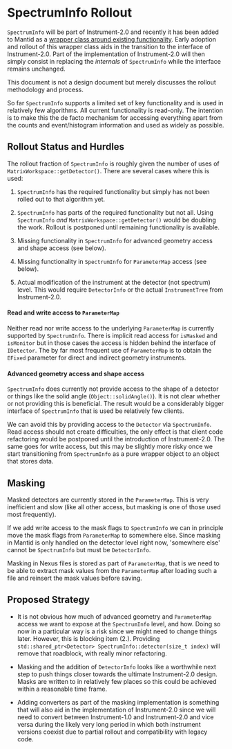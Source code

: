 SpectrumInfo Rollout
====================

`SpectrumInfo` will be part of Instrument-2.0 and recently it has been added to Mantid as a [wrapper class around existing functionality](https://github.com/mantidproject/mantid/pull/17394).
Early adoption and rollout of this wrapper class aids in the transition to the interface of Instrument-2.0.
Part of the implementation of Instrument-2.0 will then simply consist in replacing the *internals* of `SpectrumInfo` while the interface remains unchanged.

This document is not a design document but merely discusses the rollout methodology and process.

So far `SpectrumInfo` supports a limited set of key functionality and is used in relatively few algorithms.
All current functionality is read-only. The intention is to make this the de facto mechanism for accessing everything apart from the counts and event/histogram information and used as widely as possible.


## Rollout Status and Hurdles

The rollout fraction of `SpectrumInfo` is roughly given the number of uses of `MatrixWorkspace::getDetector()`.
There are several cases where this is used:

1. `SpectrumInfo` has the required functionality but simply has not been rolled out to that algorithm yet.

2. `SpectrumInfo` has parts of the required functionality but not all. Using `SpectrumInfo` *and* `MatrixWorkspace::getDetector()` would be doubling the work.
  Rollout is postponed until remaining functionality is available.

3. Missing functionality in `SpectrumInfo` for advanced geometry access and shape access (see below).

4. Missing functionality in `SpectrumInfo` for `ParameterMap` access (see below).

5. Actual modification of the instrument at the detector (not spectrum) level.
  This would require `DetectorInfo` or the actual `InstrumentTree` from Instrument-2.0.


#### Read and write access to `ParameterMap`

Neither read nor write access to the underlying `ParameterMap` is currently supported by `SpectrumInfo`.
There is implicit read access for `isMasked` and `isMonitor` but in those cases the access is hidden behind the interface of `IDetector`.
The by far most frequent use of `ParameterMap` is to obtain the `EFixed` parameter for direct and indirect geometry instruments.


#### Advanced geometry access and shape access

`SpectrumInfo` does currently not provide access to the shape of a detector or things like the solid angle (`Object::solidAngle()`).
It is not clear whether or not providing this is beneficial.
The result would be a considerably bigger interface of `SpectrumInfo` that is used be relatively few clients.

We can avoid this by providing access to the `Detector` via `SpectrumInfo`.
Read access should not create difficulties, the only effect is that client code refactoring would be postponed until the introduction of Instrument-2.0.
The same goes for write access, but this may be slightly more risky once we start transitioning from `SpectrumInfo` as a pure wrapper object to an object that stores data.


## Masking

Masked detectors are currently stored in the `ParameterMap`.
This is very inefficient and slow (like all other access, but masking is one of those used most frequently).

If we add write access to the mask flags to `SpectrumInfo` we can in principle move the mask flags from `ParameterMap` to somewhere else.
Since masking in Mantid is only handled on the detector level right now, 'somewhere else' cannot be `SpectrumInfo` but must be `DetectorInfo`.

Masking in Nexus files is stored as part of `ParameterMap`, that is we need to be able to extract mask values from the `ParameterMap` after loading such a file and reinsert the mask values before saving.


## Proposed Strategy

- It is not obvious how much of advanced geometry and `ParameterMap` access we want to expose at the `SpectrumInfo` level, and how.
  Doing so now in a particular way is a risk since we might need to change things later.
  However, this is blocking item (2.).
  Providing `std::shared_ptr<Detector> SpectrumInfo::detector(size_t index)` will remove that roadblock, with really minor refactoring.

- Masking and the addition of `DetectorInfo` looks like a worthwhile next step to push things closer towards the ultimate Instrument-2.0 design.
  Masks are written to in relatively few places so this could be achieved within a reasonable time frame.

- Adding converters as part of the masking implementation is something that will also aid in the implementation of Instrument-2.0 since we will need to convert between Instrument-1.0 and Instrument-2.0 and vice versa during the likely very long period in which both instrument versions coexist due to partial rollout and compatibility with legacy code.
